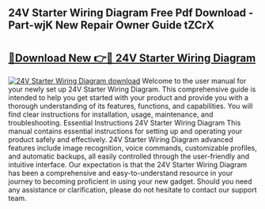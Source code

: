 ## 24V Starter Wiring Diagram Free Pdf Download - Part-wjK New Repair Owner Guide tZCrX

# <h2><a href="http://dfuehyr.blite.top/?on=24V+Starter+Wiring+Diagram">🔗Download New 👉🔴 24V Starter Wiring Diagram</a></h2>

[![24V Starter Wiring Diagram download](https://i.imgur.com/lujVjoI.png)](http://dfuehyr.blite.top/?on=24V+Starter+Wiring+Diagram)
Welcome to the user manual for your newly set up 24V Starter Wiring Diagram. This comprehensive guide is intended to help you get started with your product and provide you with a thorough understanding of its features, functions, and capabilities. You will find clear instructions for installation, usage, maintenance, and troubleshooting. Essential Instructions 24V Starter Wiring Diagram This manual contains essential instructions for setting up and operating your product safely and effectively. 24V Starter Wiring Diagram advanced features include image recognition, voice commands, customizable profiles, and automatic backups, all easily controlled through the user-friendly and intuitive interface. Our expectation is that the 24V Starter Wiring Diagram has been a comprehensive and easy-to-understand resource in your journey to becoming proficient in using your new gadget. Should you need any assistance or clarification, please do not hesitate to contact our support team.
